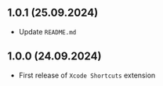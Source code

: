 ## 1.0.1 (25.09.2024)
- Update `README.md`

## 1.0.0 (24.09.2024)
- First release of `Xcode Shortcuts` extension
